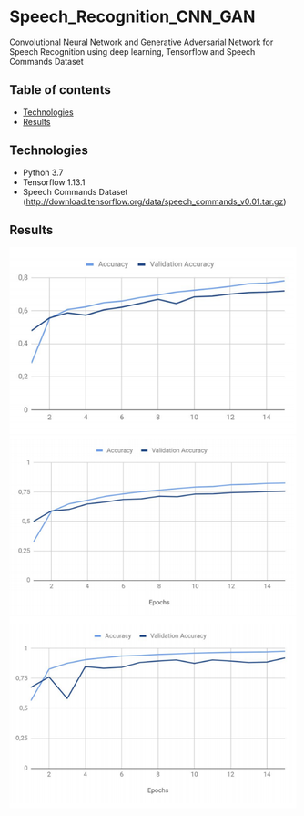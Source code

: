 # Speech_Recognition_CNN_GAN
Convolutional Neural Network and Generative Adversarial Network for Speech Recognition using deep learning, Tensorflow and Speech Commands Dataset

## Table of contents
* [Technologies](#technologies)
* [Results](#Results)

## Technologies
* Python 3.7
* Tensorflow 1.13.1
* Speech Commands Dataset (http://download.tensorflow.org/data/speech_commands_v0.01.tar.gz)

## Results
![screenshot](./png/classifier1_acc.PNG)
![screenshot](./png/classifier2_acc.PNG)
![screenshot](./png/classifier3_acc.PNG)
